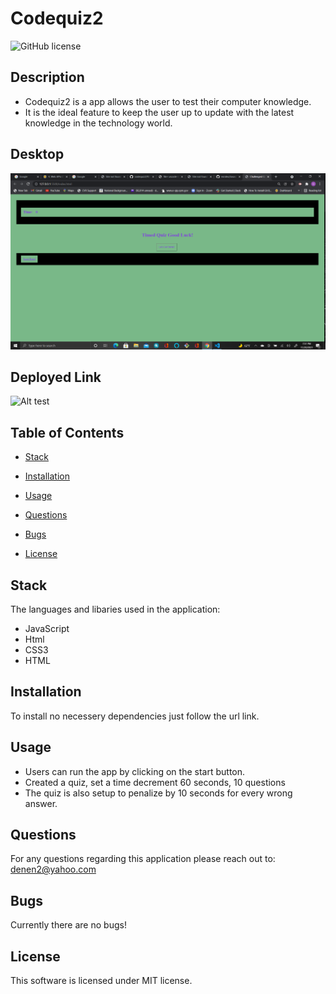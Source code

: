 # Codequiz2
![GitHub license](https://img.shields.io/badge/license-MIT-blue.svg)

## Description

* Codequiz2 is a app allows the user to test their computer knowledge. 
* It is the ideal feature to keep the user up to update with the latest knowledge in the technology world.

## Desktop

![Alt test](/images/quiz.png)

## Deployed Link

![Alt test](https://glewis67.github.io/codequiz2/)

## Table of Contents

* [Stack](#stack)

* [Installation](#installation)

* [Usage](#usage)

* [Questions](#questions)

* [Bugs](#bugs)

* [License](#license)

## Stack

The languages and libaries used in the application:

- JavaScript
- Html
- CSS3
- HTML


## Installation

To install no necessery dependencies just follow the url link.

## Usage

* Users can run the app by clicking on the start button.
* Created a quiz, set a time decrement 60 seconds, 10 questions
* The quiz is also setup to penalize by 10 seconds for every wrong answer.

## Questions

For any questions regarding this application please reach out to: denen2@yahoo.com

## Bugs

Currently there are no bugs!

## License

This software is licensed under MIT license.
